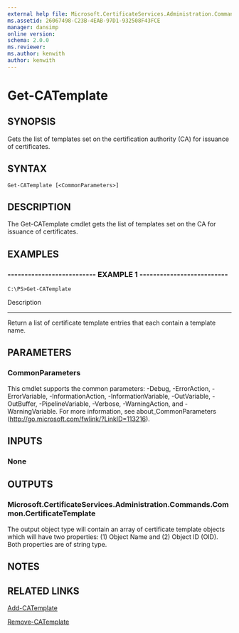 ```yaml
---
external help file: Microsoft.CertificateServices.Administration.Commands.dll-Help.xml
ms.assetid: 26067498-C23B-4EAB-97D1-932508F43FCE
manager: dansimp
online version: 
schema: 2.0.0
ms.reviewer:
ms.author: kenwith
author: kenwith
---
```


# Get-CATemplate

## SYNOPSIS
Gets the list of templates set on the certification authority (CA) for issuance of certificates.

## SYNTAX

```
Get-CATemplate [<CommonParameters>]
```

## DESCRIPTION
The Get-CATemplate cmdlet gets the list of templates set on the CA for issuance of certificates.

## EXAMPLES

### -------------------------- EXAMPLE 1 --------------------------
```
C:\PS>Get-CATemplate
```

Description

-----------

Return a list of certificate template entries that each contain a template name.

## PARAMETERS

### CommonParameters
This cmdlet supports the common parameters: -Debug, -ErrorAction, -ErrorVariable, -InformationAction, -InformationVariable, -OutVariable, -OutBuffer, -PipelineVariable, -Verbose, -WarningAction, and -WarningVariable. For more information, see about_CommonParameters (http://go.microsoft.com/fwlink/?LinkID=113216).

## INPUTS

### None

## OUTPUTS

### Microsoft.CertificateServices.Administration.Commands.Common.CertificateTemplate
The output object type will contain an array of certificate template objects which will have two properties: (1) Object Name and (2) Object ID (OID).
Both properties are of string type.

## NOTES

## RELATED LINKS

[Add-CATemplate](./Add-CATemplate.md)

[Remove-CATemplate](./Remove-CATemplate.md)

